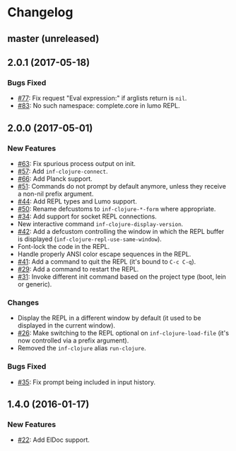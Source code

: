 # Changelog

## master (unreleased)

## 2.0.1 (2017-05-18)

### Bugs Fixed

* [#77](https://github.com/clojure-emacs/inf-clojure/pull/77): Fix request "Eval expression:" if arglists return is `nil`.
* [#83](https://github.com/clojure-emacs/inf-clojure/pull/85): No such namespace: complete.core in lumo REPL.

## 2.0.0 (2017-05-01)

### New Features

* [#63](https://github.com/clojure-emacs/inf-clojure/pull/69): Fix spurious process output on init.
* [#57](https://github.com/clojure-emacs/inf-clojure/pull/68): Add `inf-clojure-connect`.
* [#66](https://github.com/clojure-emacs/inf-clojure/pull/56): Add Planck support.
* [#51](https://github.com/clojure-emacs/inf-clojure/pull/51): Commands do not prompt by default anymore, unless they receive a non-nil prefix argument.
* [#44](https://github.com/clojure-emacs/inf-clojure/pull/44): Add REPL types and Lumo support.
* [#50](https://github.com/clojure-emacs/inf-clojure/pull/50): Rename defcustoms to `inf-clojure-*-form` where appropriate.
* [#34](https://github.com/clojure-emacs/inf-clojure/pull/34): Add support for socket REPL connections.
* New interactive command `inf-clojure-display-version`.
* [#42](https://github.com/clojure-emacs/inf-clojure/issues/42): Add a defcustom controlling the window in which the REPL buffer is displayed (`inf-clojure-repl-use-same-window`).
* Font-lock the code in the REPL.
* Handle properly ANSI color escape sequences in the REPL.
* [#41](https://github.com/clojure-emacs/inf-clojure/issues/41): Add a command to quit the REPL (it's bound to `C-c C-q`).
* [#29](https://github.com/clojure-emacs/inf-clojure/issues/29): Add a command to restart the REPL.
* [#31](https://github.com/clojure-emacs/inf-clojure/issues/31): Invoke different init command based on the project type (boot, lein or generic).

### Changes

* Display the REPL in a different window by default (it used to be displayed in the current window).
* [#26](https://github.com/clojure-emacs/inf-clojure/issues/26): Make switching to the REPL optional on `inf-clojure-load-file` (it's now controlled via a prefix argument).
* Removed the `inf-clojure` alias `run-clojure`.

### Bugs Fixed

* [#35](https://github.com/clojure-emacs/inf-clojure/issues/35): Fix prompt being included in input history.

## 1.4.0 (2016-01-17)

### New Features

* [#22](https://github.com/clojure-emacs/inf-clojure/pull/22): Add ElDoc support.
